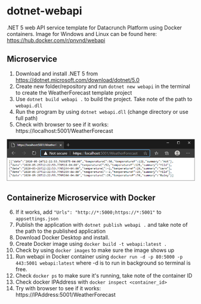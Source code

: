 # dotnet-webapi
.NET 5 web API service template for Datacrunch Platform using Docker containers.  Image for Windows and Linux can be found here: https://hub.docker.com/r/pnvnd/webapi

## Microservice
1. Download and install .NET 5 from https://dotnet.microsoft.com/download/dotnet/5.0
2. Create new folder/repository and run `dotnet new webapi` in the terminal to create the WeatherForecast template project
3. Use `dotnet build webapi .` to build the project.  Take note of the path to `webapi.dll`
4. Run the program by using `dotnet webapi.dll` (change directory or use full path)
5. Check with browser to see if it works: https://localhost:5001/WeatherForecast

![alt text](webapi.png "Web API output")

## Containerize Microservice with Docker
6. If it works, add `"Urls": "http://*:5000;https://*:5001"` to `appsettings.json`
7. Publish the application with `dotnet publish webapi .` and take note of the path to the published application
8. Download Docker Desktop and install.
9. Create Docker image using `docker build -t webapi:latest .`
10. Check by using `docker images` to make sure the image shows up
11. Run webapi in Docker container using `docker run -d -p 80:5000 -p 443:5001 webapi:latest` where -d is to run in background so terminal is free.
12. Check `docker ps` to make sure it's running, take note of the container ID
13. Check docker IPAddress with `docker inspect <container_id>`
14. Try with browser to see if it works: https://IPAddress:5001/WeatherForecast
